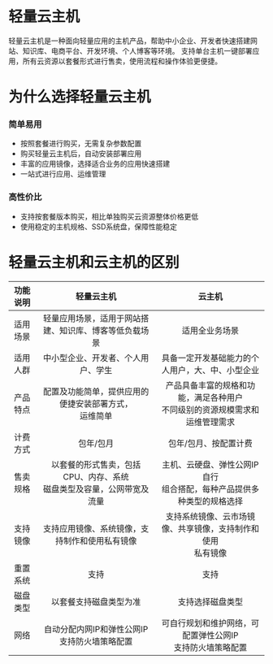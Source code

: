 # 轻量云主机

轻量云主机是一种面向轻量应用的主机产品，帮助中小企业、开发者快速搭建网站、知识库、电商平台、开发环境、个人博客等环境。 支持单台主机一键部署应用，所有云资源以套餐形式进行售卖，使用流程和操作体验更便捷。


# 为什么选择轻量云主机

### 简单易用

- 按照套餐进行购买，无需复杂参数配置
- 购买轻量云主机后，自动安装部署应用
- 丰富的应用镜像，选择适合业务的应用快速搭建
- 一站式进行应用、运维管理

### 高性价比

- 支持按套餐版本购买，相比单独购买云资源整体价格更低
- 使用稳定的主机规格、SSD系统盘，保障性能稳定





# 轻量云主机和云主机的区别


| 功能说明 | 轻量云主机 | 云主机 |
| :-----:| :----: | :----: |
| 适用场景 | 轻量应用场景，适用于网站搭建、知识库、博客等低负载场景 | 适用全业务场景 |
| 适用人群 | 中小型企业、开发者、个人用户、学生 | 具备一定开发基础能力的个人用户，大、中、小型企业 |
| 产品特点 | 配置及功能简单，提供应用的便捷安装部署方式，<br>运维简单 | 产品具备丰富的规格和功能，满足各种用户<br>不同级别的资源规模需求和运维管理需求 |
| 计费方式 | 包年/包月 | 包年/包月、按配置计费 |
| 售卖规格 | 以套餐的形式售卖，包括CPU、内存、系统<br>磁盘类型及容量，公网带宽及流量 | 主机、云硬盘、弹性公网IP自行<br>组合搭配，每种产品提供多种类型的规格选择 |
| 支持镜像 | 支持应用镜像、系统镜像，支持制作和使用私有镜像 | 支持系统镜像、云市场镜像、共享镜像，支持制作和使用<br>私有镜像 |
| 重置系统 | 支持 | 支持 |
| 磁盘类型 | 以套餐支持磁盘类型为准 | 支持选择磁盘类型 |
| 网络 | 自动分配内网IP和弹性公网IP<br>支持防火墙策略配置 | 可自行规划和维护网络，可配置弹性公网IP<br>支持防火墙策略配置|



